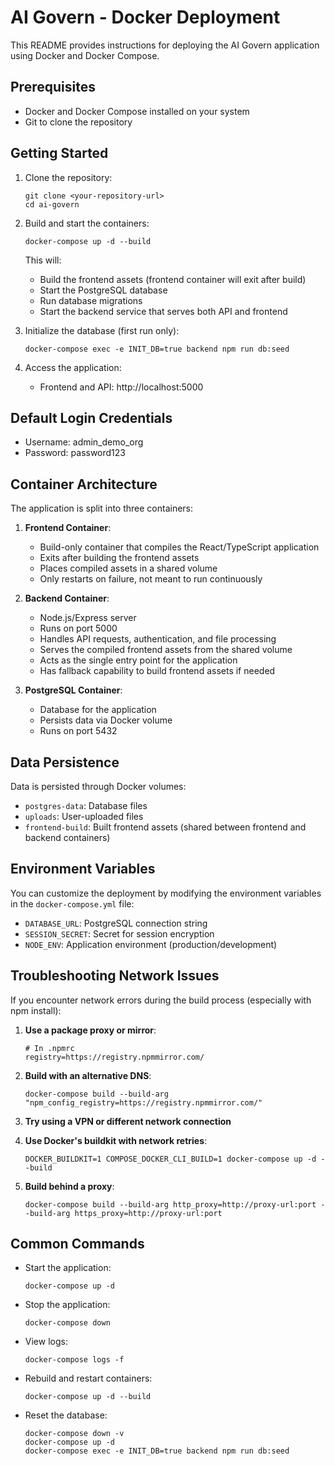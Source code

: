 # AI Govern - Docker Deployment

This README provides instructions for deploying the AI Govern application using Docker and Docker Compose.

## Prerequisites

- Docker and Docker Compose installed on your system
- Git to clone the repository

## Getting Started

1. Clone the repository:
   ```
   git clone <your-repository-url>
   cd ai-govern
   ```

2. Build and start the containers:
   ```
   docker-compose up -d --build
   ```

   This will:
   - Build the frontend assets (frontend container will exit after build)
   - Start the PostgreSQL database
   - Run database migrations
   - Start the backend service that serves both API and frontend

3. Initialize the database (first run only):
   ```
   docker-compose exec -e INIT_DB=true backend npm run db:seed
   ```

4. Access the application:
   - Frontend and API: http://localhost:5000

## Default Login Credentials

- Username: admin_demo_org
- Password: password123

## Container Architecture

The application is split into three containers:

1. **Frontend Container**:
   - Build-only container that compiles the React/TypeScript application
   - Exits after building the frontend assets
   - Places compiled assets in a shared volume
   - Only restarts on failure, not meant to run continuously

2. **Backend Container**:
   - Node.js/Express server
   - Runs on port 5000
   - Handles API requests, authentication, and file processing
   - Serves the compiled frontend assets from the shared volume
   - Acts as the single entry point for the application
   - Has fallback capability to build frontend assets if needed

3. **PostgreSQL Container**:
   - Database for the application
   - Persists data via Docker volume
   - Runs on port 5432

## Data Persistence

Data is persisted through Docker volumes:

- `postgres-data`: Database files
- `uploads`: User-uploaded files
- `frontend-build`: Built frontend assets (shared between frontend and backend containers)

## Environment Variables

You can customize the deployment by modifying the environment variables in the `docker-compose.yml` file:

- `DATABASE_URL`: PostgreSQL connection string
- `SESSION_SECRET`: Secret for session encryption
- `NODE_ENV`: Application environment (production/development)

## Troubleshooting Network Issues

If you encounter network errors during the build process (especially with npm install):

1. **Use a package proxy or mirror**:
   ```
   # In .npmrc
   registry=https://registry.npmmirror.com/
   ```

2. **Build with an alternative DNS**:
   ```
   docker-compose build --build-arg "npm_config_registry=https://registry.npmmirror.com/"
   ```

3. **Try using a VPN or different network connection**

4. **Use Docker's buildkit with network retries**:
   ```
   DOCKER_BUILDKIT=1 COMPOSE_DOCKER_CLI_BUILD=1 docker-compose up -d --build
   ```

5. **Build behind a proxy**:
   ```
   docker-compose build --build-arg http_proxy=http://proxy-url:port --build-arg https_proxy=http://proxy-url:port
   ```

## Common Commands

- Start the application:
  ```
  docker-compose up -d
  ```

- Stop the application:
  ```
  docker-compose down
  ```

- View logs:
  ```
  docker-compose logs -f
  ```

- Rebuild and restart containers:
  ```
  docker-compose up -d --build
  ```

- Reset the database:
  ```
  docker-compose down -v
  docker-compose up -d
  docker-compose exec -e INIT_DB=true backend npm run db:seed
  ``` 